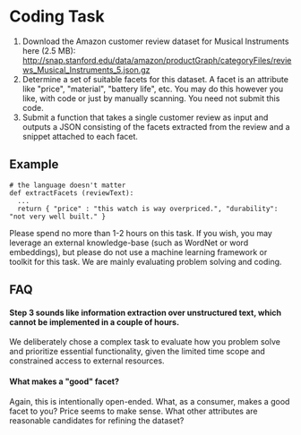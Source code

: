# Coding Task

1. Download the Amazon customer review dataset for Musical Instruments here (2.5 MB): http://snap.stanford.edu/data/amazon/productGraph/categoryFiles/reviews_Musical_Instruments_5.json.gz
2. Determine a set of suitable facets for this dataset. A facet is an attribute like "price", "material", "battery life", etc. You may do this however you like, with code or just by manually scanning. You need not submit this code. 
3. Submit a function that takes a single customer review as input and outputs a JSON consisting of the facets extracted from the review and a snippet attached to each facet.

## Example

```
# the language doesn't matter
def extractFacets (reviewText): 
  ... 
  return { "price" : "this watch is way overpriced.", "durability": "not very well built." }
```

Please spend no more than 1-2 hours on this task. If you wish, you may leverage an external knowledge-base (such as WordNet or word embeddings), but please do not use a machine learning framework or toolkit for this task. We are mainly evaluating problem solving and coding.

## FAQ

#### Step 3 sounds like information extraction over unstructured text, which cannot be implemented in a couple of hours.

We deliberately chose a complex task to evaluate how you problem solve and prioritize essential functionality, given the limited time scope and constrained access to external resources.

#### What makes a "good" facet?

Again, this is intentionally open-ended. What, as a consumer, makes a good facet to you? Price seems to make sense. What other attributes are reasonable candidates for refining the dataset?
